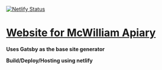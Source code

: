 [![Netlify Status](https://api.netlify.com/api/v1/badges/d74d0f91-88a5-4cfd-a45d-555db51d5c82/deploy-status)](https://app.netlify.com/sites/blissful-poincare-91c808/deploys)

# [Website for McWilliam Apiary](https://www.mcwilliamapiary.com "Check out the Website!")

**Uses Gatsby as the base site generator**

**Build/Deploy/Hosting using netlify**

